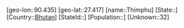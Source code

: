 ﻿---
location: [27.417,90.435]
type: City
tags:
- geo/City


SpocWebEntityId: 35913
isDeleted: false
confidential: public

---
[geo-lon::90.435]
[geo-lat::27.417]
[name::Thimphu]
[State::]
[Country::[Bhutan](geo/Continent/Asia/Bhutan.md)]
[StateId::]
[Population::]
[Unknown::32]

